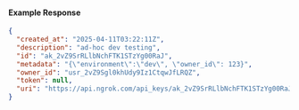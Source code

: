 <!-- Code generated for API Clients. DO NOT EDIT. -->
#### Example Response
```json
{
  "created_at": "2025-04-11T03:22:11Z",
  "description": "ad-hoc dev testing",
  "id": "ak_2vZ9SrRLlbNchFTK1STzYg00RaJ",
  "metadata": "{\"environment\":\"dev\", \"owner_id\": 123}",
  "owner_id": "usr_2vZ9Sgl0khUdy9Iz1CtqwJfLRQZ",
  "token": null,
  "uri": "https://api.ngrok.com/api_keys/ak_2vZ9SrRLlbNchFTK1STzYg00RaJ"
}
